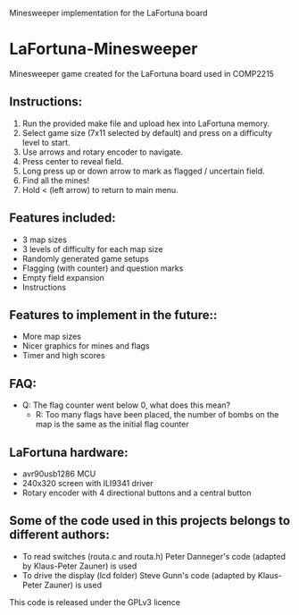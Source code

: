Minesweeper implementation for the LaFortuna board

# LaFortuna-Minesweeper
Minesweeper game created for the LaFortuna board used in COMP2215

## Instructions:
1. Run the provided make file and upload hex into LaFortuna memory.
2. Select game size (7x11 selected by default) and press on a difficulty level to start.
3. Use arrows and rotary encoder to navigate.
4. Press center to reveal field.
5. Long press up or down arrow to mark as flagged / uncertain field.
6. Find all the mines!
7. Hold < (left arrow) to return to main menu.

## Features included:
* 3 map sizes
* 3 levels of difficulty for each map size
* Randomly generated game setups
* Flagging (with counter) and question marks
* Empty field expansion
* Instructions

## Features to implement in the future::
* More map sizes
* Nicer graphics for mines and flags
* Timer and high scores

## FAQ:
* Q: The flag counter went below 0, what does this mean?
  * R: Too many flags have been placed, the number of bombs on the map is the same as the initial flag counter

## LaFortuna hardware:
* avr90usb1286 MCU
* 240x320 screen with ILI9341 driver
* Rotary encoder with 4 directional buttons and a central button

## Some of the code used in this projects belongs to different authors:
* To read switches (routa.c and routa.h) Peter Danneger's code (adapted by Klaus-Peter Zauner) is used
* To drive the display (lcd folder) Steve Gunn's code (adapted by Klaus-Peter Zauner) is used

This code is released under the GPLv3 licence
